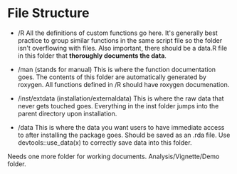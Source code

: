 # File Structure


* /R
  All the definitions of custom functions go here. It's generally best practice to group similar functions in the same script file so the folder isn't overflowing with files. Also important, there should be a data.R file in this folder that __thoroughly documents the data__.
  
 * /man (stands for manual) This is where the function documentation goes. The contents of this folder are automatically generated by roxygen. All functions defined in /R should have roxygen documenation.
 
 * /inst/extdata (installation/externaldata) This is where the raw data that never gets touched goes. Everything in the inst folder jumps into the parent directory upon installation.
 
 * /data This is where the data you want users to have immediate access to after installing the package goes. Should be saved as an .rda file. Use devtools::use_data(x) to correctly save data into this folder.


Needs one more folder for working documents. Analysis/Vignette/Demo folder.
